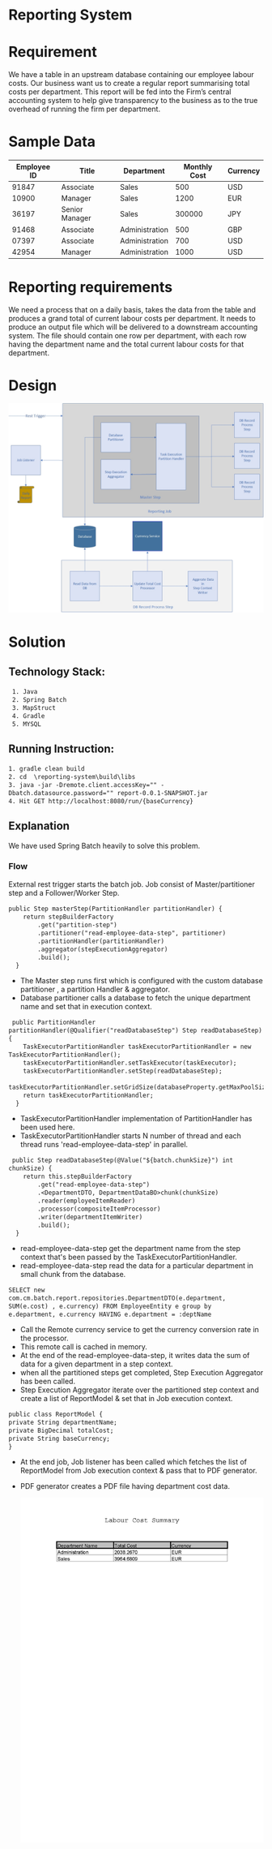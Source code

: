 # Reporting System

# Requirement

We have a table in an upstream database containing our employee labour costs. Our business want us to create a regular report summarising total costs per department. This report will be fed into the Firm’s central accounting system to help give transparency to the business as to the true overhead of running the firm per department.

# Sample Data

|Employee ID   |Title  | Department  | Monthly Cost  | Currency  |
|---|---|---|---|---|
| 91847  | Associate  | Sales  |  500 | USD  |
| 10900  | Manager  | Sales  |  1200 | EUR  |
| 36197  | Senior Manager  | Sales  |300000   | JPY  |
| 91468  | Associate  | Administration  |500   | GBP  |
|  07397 |  Associate | Administration  |  700 | USD  |
|  42954 | Manager  | Administration  |  1000 |  USD |

# Reporting requirements

We need a process that on a daily basis, takes the data from the table and produces a grand total of current labour costs per department. It needs to produce an output file which will be delivered to a downstream accounting system. The file should contain one row per department, with each row having the department name and the total current labour costs for that department. 

# Design

![Alt text](report-system-diagram.jpg?raw=true)

# Solution

## Technology Stack:

     1. Java
	 2. Spring Batch
	 3. MapStruct
 	 4. Gradle
     5. MYSQL

## Running Instruction:

	1. gradle clean build
	2. cd  \reporting-system\build\libs
	3. java -jar -Dremote.client.accessKey="" -Dbatch.datasource.password="" report-0.0.1-SNAPSHOT.jar
	4. Hit GET http://localhost:8080/run/{baseCurrency}

## Explanation

We have used Spring Batch heavily to solve this problem. 

### Flow

External rest trigger starts the batch job. Job consist of Master/partitioner step and a Follower/Worker Step.


```
public Step masterStep(PartitionHandler partitionHandler) {
    return stepBuilderFactory
        .get("partition-step")
        .partitioner("read-employee-data-step", partitioner)
        .partitionHandler(partitionHandler)
        .aggregator(stepExecutionAggregator)
        .build();
  }
```


* The Master step runs first which is configured with the custom database partitioner , a partition Handler & aggregator.
* Database partitioner calls a database to fetch the unique department name and set that in execution context.

```
 public PartitionHandler partitionHandler(@Qualifier("readDatabaseStep") Step readDatabaseStep) {
    TaskExecutorPartitionHandler taskExecutorPartitionHandler = new TaskExecutorPartitionHandler();
    taskExecutorPartitionHandler.setTaskExecutor(taskExecutor);
    taskExecutorPartitionHandler.setStep(readDatabaseStep);
    taskExecutorPartitionHandler.setGridSize(databaseProperty.getMaxPoolSize());
    return taskExecutorPartitionHandler;
  }
```
* TaskExecutorPartitionHandler implementation of PartitionHandler has been used here.
* TaskExecutorPartitionHandler starts N number of thread and each thread runs 'read-employee-data-step' in parallel.

```
 public Step readDatabaseStep(@Value("${batch.chunkSize}") int chunkSize) {
    return this.stepBuilderFactory
        .get("read-employee-data-step")
        .<DepartmentDTO, DepartmentDataBO>chunk(chunkSize)
        .reader(employeeItemReader)
        .processor(compositeItemProcessor)
        .writer(departmentItemWriter)
        .build();
  }
```
* read-employee-data-step get the department name from the step context that's been passed by the TaskExecutorPartitionHandler.
* read-employee-data-step read the data for a particular department in small chunk from the database.

```
SELECT new com.cm.batch.report.repositories.DepartmentDTO(e.department, SUM(e.cost) , e.currency) FROM EmployeeEntity e group by  e.department, e.currency HAVING e.department = :deptName
```  
* Call the Remote currency service to get the currency conversion rate in the processor.
* This remote call is cached in memory.
* At the end of the read-employee-data-step, it writes data the sum of data for a given department in a step context.
* when all the partitioned steps get completed, Step Execution Aggregator has been called.
* Step Execution Aggregator iterate over the partitioned step context and create a list of ReportModel & set that in Job execution context.

```
public class ReportModel {
private String departmentName;
private BigDecimal totalCost;
private String baseCurrency;
}
```

* At the end job, Job listener has been called which fetches the list of ReportModel from Job execution context & pass that to PDF generator.
* PDF generator creates a PDF file having department cost data.

  ![Alt text](report_file.jpg?raw=true)